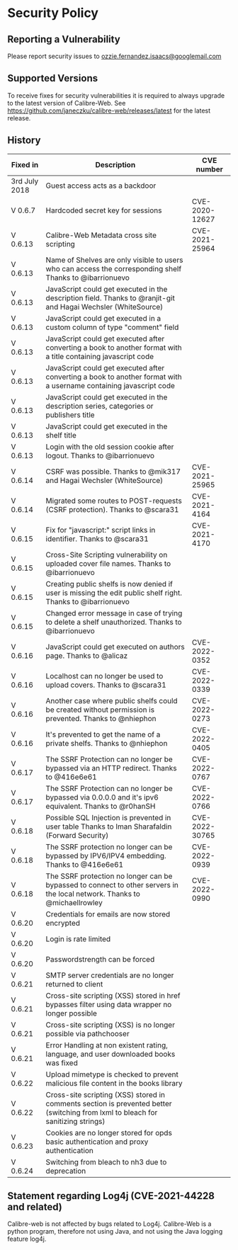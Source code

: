 # Security Policy

## Reporting a Vulnerability

Please report security issues to ozzie.fernandez.isaacs@googlemail.com

## Supported Versions

To receive fixes for security vulnerabilities it is required to always upgrade to the latest version of Calibre-Web. See https://github.com/janeczku/calibre-web/releases/latest for the latest release.

## History

| Fixed in      | Description                                                                                                                    |CVE number |
|---------------|--------------------------------------------------------------------------------------------------------------------------------|---------|
| 3rd July 2018 | Guest access acts as a backdoor                                                                                                ||
| V 0.6.7       | Hardcoded secret key for sessions                                                                                              |CVE-2020-12627 |
| V 0.6.13      | Calibre-Web Metadata cross site scripting                                                                                      |CVE-2021-25964|
| V 0.6.13      | Name of Shelves are only visible to users who can access the corresponding shelf Thanks to @ibarrionuevo                       ||
| V 0.6.13      | JavaScript could get executed in the description field. Thanks to @ranjit-git  and Hagai Wechsler (WhiteSource)                ||
| V 0.6.13      | JavaScript could get executed in a custom column of type "comment" field                                                       ||
| V 0.6.13      | JavaScript could get executed after converting a book to another format with a title containing javascript code                ||
| V 0.6.13      | JavaScript could get executed after converting a book to another format with a username containing javascript code             ||
| V 0.6.13      | JavaScript could get executed in the description series, categories or publishers title                                        ||
| V 0.6.13      | JavaScript could get executed  in the shelf title                                                                              ||
| V 0.6.13      | Login with the old session cookie after logout. Thanks to @ibarrionuevo                                                        ||
| V 0.6.14      | CSRF was possible. Thanks to @mik317 and Hagai Wechsler (WhiteSource)                                                          |CVE-2021-25965|
| V 0.6.14      | Migrated some routes to POST-requests (CSRF protection). Thanks to @scara31                                                    |CVE-2021-4164|
| V 0.6.15      | Fix for "javascript:" script links in identifier. Thanks to @scara31                                                           |CVE-2021-4170|
| V 0.6.15      | Cross-Site Scripting vulnerability on uploaded cover file names. Thanks to @ibarrionuevo                                       ||
| V 0.6.15      | Creating public shelfs is now denied if user is missing the edit public shelf right. Thanks to @ibarrionuevo                   ||
| V 0.6.15      | Changed error message in case of trying to delete a shelf unauthorized. Thanks to @ibarrionuevo                                ||
| V 0.6.16      | JavaScript could get executed on authors page. Thanks to @alicaz                                                               |CVE-2022-0352|
| V 0.6.16      | Localhost can no longer be used to upload covers. Thanks to @scara31                                                           |CVE-2022-0339|
| V 0.6.16      | Another case where public shelfs could be created without permission is prevented. Thanks to @nhiephon                         |CVE-2022-0273|
| V 0.6.16      | It's prevented to get the name of a private shelfs. Thanks to @nhiephon                                                        |CVE-2022-0405|
| V 0.6.17      | The SSRF Protection can no longer be bypassed via an HTTP redirect. Thanks to @416e6e61                                        |CVE-2022-0767|
| V 0.6.17      | The SSRF Protection can no longer be bypassed via 0.0.0.0 and it's ipv6 equivalent. Thanks to @r0hanSH                         |CVE-2022-0766|
| V 0.6.18      | Possible SQL Injection is prevented in user table  Thanks to Iman Sharafaldin (Forward Security)                               |CVE-2022-30765|
| V 0.6.18      | The SSRF protection no longer can be bypassed by IPV6/IPV4 embedding. Thanks to  @416e6e61                                     |CVE-2022-0939|
| V 0.6.18      | The SSRF protection no longer can be bypassed to connect to other servers in the local network. Thanks to @michaellrowley      |CVE-2022-0990|
| V 0.6.20      | Credentials for emails are now stored encrypted                                                                                ||
| V 0.6.20      | Login is rate limited                                                                                                          ||
| V 0.6.20      | Passwordstrength can be forced                                                                                                 ||
| V 0.6.21      | SMTP server credentials are no longer returned to client                                                                       ||
| V 0.6.21      | Cross-site scripting (XSS) stored in href bypasses filter using data wrapper no longer possible                                ||
| V 0.6.21      | Cross-site scripting (XSS) is no longer possible via pathchooser                                                               ||
| V 0.6.21      | Error Handling at non existent rating, language, and user downloaded books was fixed                                           ||
| V 0.6.22      | Upload mimetype is checked to prevent malicious file content in the books library                                              ||
| V 0.6.22      | Cross-site scripting (XSS) stored in comments section is prevented better (switching from lxml to bleach for sanitizing strings) ||
| V 0.6.23      | Cookies are no longer stored for opds basic authentication and proxy authentication                                            ||
| V 0.6.24      | Switching from bleach to nh3 due to deprecation ||




## Statement regarding Log4j (CVE-2021-44228 and related)

Calibre-web is not affected by bugs related to Log4j. Calibre-Web is a python program, therefore not using Java, and not using the Java logging feature log4j. 
